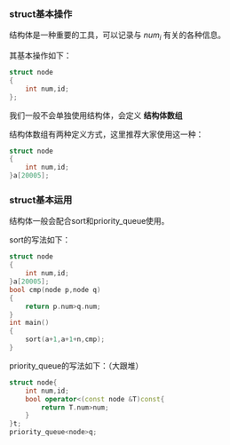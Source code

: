 ### struct基本操作

结构体是一种重要的工具，可以记录与 $num_{i}$ 有关的各种信息。

其基本操作如下：
```cpp
struct node
{
    int num,id;
};
```

我们一般不会单独使用结构体，会定义 **结构体数组**

结构体数组有两种定义方式，这里推荐大家使用这一种：

```cpp
struct node
{
    int num,id;
}a[20005];
```

### struct基本运用

结构体一般会配合sort和priority_queue使用。

sort的写法如下：

```cpp
struct node
{
    int num,id;
}a[20005];
bool cmp(node p,node q)
{
    return p.num>q.num;
}
int main()
{
    sort(a+1,a+1+n,cmp);
}
```

priority_queue的写法如下：（大跟堆）

```cpp
struct node{
    int num,id;
    bool operator<(const node &T)const{
        return T.num>num;
    }
}t;
priority_queue<node>q;
```
